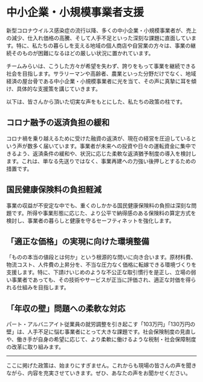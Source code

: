 # 中小企業・小規模事業者支援

新型コロナウイルス感染症の流行以降、多くの中小企業・小規模事業者が、売上の減少、仕入れ価格の高騰、そして人手不足といった深刻な課題に直面しています。特に、私たちの暮らしを支える地域の個人商店や自営業の方々は、事業の継続そのものが困難になるほどの厳しい状況に置かれています。

チームみらいは、こうした方々が希望を失わず、誇りをもって事業を継続できる社会を目指します。サラリーマンや高齢者、農業といった分野だけでなく、地域経済の屋台骨である中小企業・小規模事業者に光を当て、その声に真摯に耳を傾け、具体的な支援策を講じていきます。

以下は、皆さんから頂いた切実な声をもとにした、私たちの政策の柱です。

## コロナ融予の返済負担の緩和

コロナ禍を乗り越えるために受けた融資の返済が、現在の経営を圧迫しているという声が数多く届いています。事業者が未来への投資や日々の運転資金に集中できるよう、返済条件の緩和や、状況に応じた柔軟な返済猶予制度の導入を検討します。これは、単なる先送りではなく、事業再建への力強い後押しとするための措置です。

## 国民健康保険料の負担軽減

事業の収益が不安定な中でも、重くのしかかる国民健康保険料の負担は深刻な問題です。所得や事業形態に応じた、より公平で納得感のある保険料の算定方式を検討し、事業者の暮らしと健康を守るセーフティネットを強化します。

## 「適正な価格」の実現に向けた環境整備

「ものの本当の値段とは何か」という根源的な問いに向き合います。原材料費、物流コスト、人件費の上昇分を、不当な圧力なく価格に転嫁できる環境づくりを支援します。特に、下請けいじめのような不公正な取引慣行を是正し、立場の弱い事業者であっても、その技術やサービスが正当に評価され、適正な対価を得られる仕組みを目指します。

## 「年収の壁」問題への柔軟な対応

パート・アルバニアイト従業員の就労調整を引き起こす「103万円」「130万円の壁」は、人手不足に悩む事業者にとって大きな課題です。社会保険制度の見直しや、働き手が自身の希望に応じて、より柔軟に働けるような税制・社会保障制度の改革に取り組みます。

---

ここに掲げた政策は、始まりにすぎません。これからも現場の皆さんの声を聞きながら、内容を充実させていきます。ぜひ、あなたの声をお聞かせください。